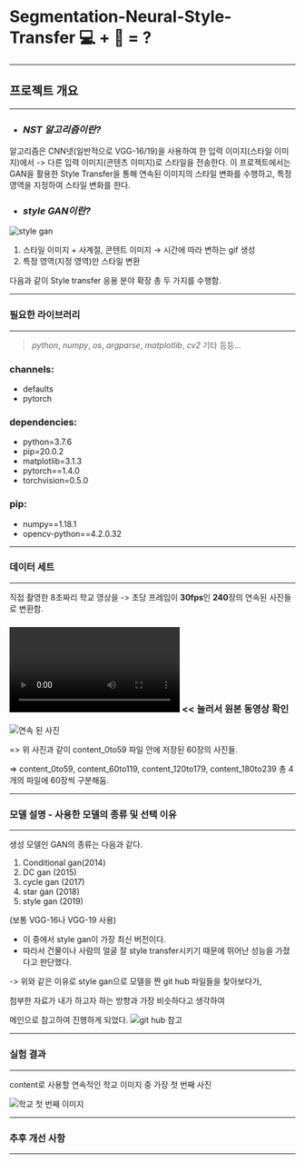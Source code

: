 # Segmentation-Neural-Style-Transfer 💻 + 🎨 = ?
- - -

## 프로젝트 개요
- - -
+ ### *NST 알고리즘이란?*
알고리즘은 CNN넷(일반적으로 VGG-16/19)을 사용하여 한 입력 이미지(스타일 이미지)에서 -> 다른 입력 이미지(콘텐츠 이미지)로 스타일을 전송한다.
이 프로젝트에서는 GAN을 활용한 Style Transfer을 통해 연속된 이미지의 스타일 변화를 수행하고, 특정 영역을 지정하여 스타일 변화를 한다. 

+ ### *style GAN이란?*
![style gan](https://github.com/ryu020619/Segmentation-Neural-Style-Transfer1/blob/main/image.png)

1. 스타일 이미지 + 사계절, 콘텐트 이미지 → 시간에 따라 변하는 gif 생성
2. 특정 영역(지정 영역)만 스타일 변환

   
다음과 같이 Style transfer 응용 분야 확장 총 두 가지를 수행함.


- - -
### 필요한 라이브러리 
- - - 
> *python*,  *numpy*, *os*, *argparse*, *matplotlib*, *cv2* 기타 등등...

### channels:
  - defaults
  - pytorch
    
### dependencies:
  - python=3.7.6
  - pip=20.0.2
  - matplotlib=3.1.3
  - pytorch==1.4.0
  - torchvision=0.5.0

### pip:
  - numpy==1.18.1
  - opencv-python==4.2.0.32
- - -
### 데이터 세트
- - -
직접 촬영한 8초짜리 학교 영상을 -> 초당 프레임이 **30fps**인 **240**장의 연속된 사진들로 변환함.

### ![학교 영상](https://github.com/ryu020619/Segmentation-Neural-Style-Transfer1/blob/main/ky_school.mov) << 눌러서 원본 동영상 확인


![연속 된 사진](https://github.com/ryu020619/Segmentation-Neural-Style-Transfer1/blob/main/ex_content.png)




=> 위 사진과 같이 content_0to59 파일 안에 저장된 60장의 사진들.

=> content_0to59, content_60to119, content_120to179, content_180to239 총 4개의 파일에 60장씩 구분해둠.

- - -
### 모델 설명 - 사용한 모델의 종류 및 선택 이유
- - -
생성 모델인 GAN의 종류는 다음과 같다.
1. Conditional gan(2014)
2. DC gan (2015)
3. cycle gan (2017)
4. star gan (2018)
5. style gan (2019)


(보통 VGG-16나 VGG-19 사용)

+ 이 중에서 style gan이 가장 최신 버전이다.
+ 따라서 건물이나 사람의 얼굴 잘 style transfer시키기 때문에 뛰어난 성능을 가졌다고 판단했다. 

-> 위와 같은 이유로
style gan으로 모델을 짠 git hub 파일들을 찾아보다가,

첨부한 자료가 내가 하고자 하는 방향과 가장 비슷하다고 생각하여

메인으로 참고하여 진행하게 되었다.  ![git hub 참고](https://github.com/gordicaleksa/pytorch-neural-style-transfer)
- - -
### 실험 결과
- - -

content로 사용할 연속적인 학교 이미지 중 가장 첫 번째 사진

![학교 첫 번째 이미지](https://github.com/ryu020619/Segmentation-Neural-Style-Transfer1/blob/main/frame_0000.jpg)

- - -
### 추후 개선 사항
- - -
